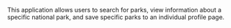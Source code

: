 This application allows users to search for parks, view information about a specific national park, and save specific parks to an individual profile page. 

